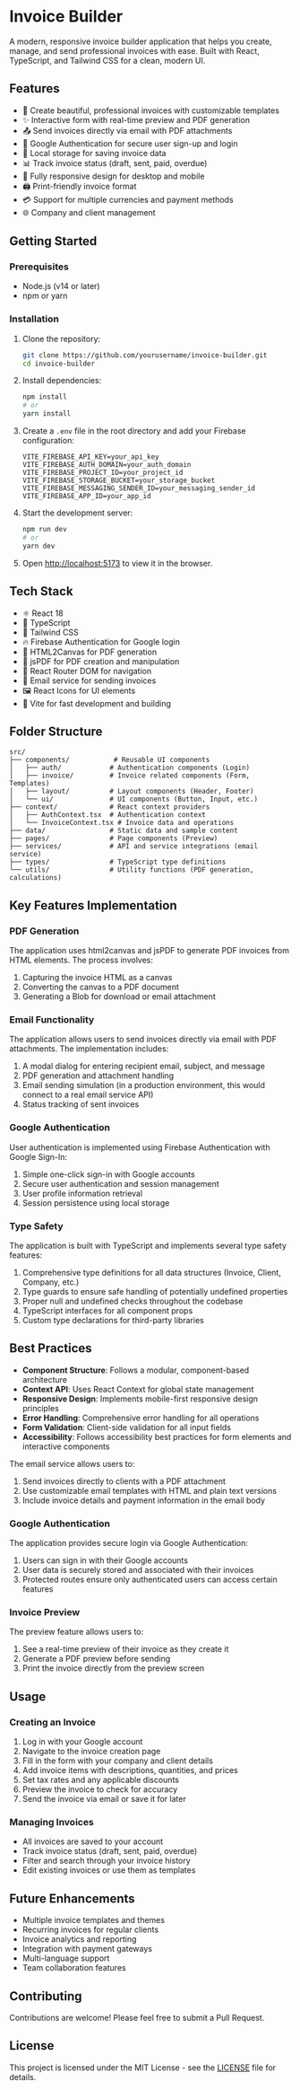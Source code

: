 # Invoice Builder

A modern, responsive invoice builder application that helps you create, manage, and send professional invoices with ease. Built with React, TypeScript, and Tailwind CSS for a clean, modern UI.

## Features

- 🎨 Create beautiful, professional invoices with customizable templates
- ✨ Interactive form with real-time preview and PDF generation
- 📤 Send invoices directly via email with PDF attachments
- 🔐 Google Authentication for secure user sign-up and login
- 💾 Local storage for saving invoice data
- 📊 Track invoice status (draft, sent, paid, overdue)
- 📱 Fully responsive design for desktop and mobile
- 🖨️ Print-friendly invoice format
- 💳 Support for multiple currencies and payment methods
- 🌐 Company and client management

## Getting Started

### Prerequisites

- Node.js (v14 or later)
- npm or yarn

### Installation

1. Clone the repository:
   ```bash
   git clone https://github.com/yourusername/invoice-builder.git
   cd invoice-builder
   ```

2. Install dependencies:
   ```bash
   npm install
   # or
   yarn install
   ```

3. Create a `.env` file in the root directory and add your Firebase configuration:
   ```
   VITE_FIREBASE_API_KEY=your_api_key
   VITE_FIREBASE_AUTH_DOMAIN=your_auth_domain
   VITE_FIREBASE_PROJECT_ID=your_project_id
   VITE_FIREBASE_STORAGE_BUCKET=your_storage_bucket
   VITE_FIREBASE_MESSAGING_SENDER_ID=your_messaging_sender_id
   VITE_FIREBASE_APP_ID=your_app_id
   ```

4. Start the development server:
   ```bash
   npm run dev
   # or
   yarn dev
   ```

5. Open [http://localhost:5173](http://localhost:5173) to view it in the browser.

## Tech Stack

- ⚛️ React 18
- 🔷 TypeScript
- 🎨 Tailwind CSS
- 🔥 Firebase Authentication for Google login
- 📝 HTML2Canvas for PDF generation
- 📄 jsPDF for PDF creation and manipulation
- 🔄 React Router DOM for navigation
- 📧 Email service for sending invoices
- 🖼️ React Icons for UI elements
- 🚀 Vite for fast development and building

## Folder Structure

```
src/
├── components/           # Reusable UI components
│   ├── auth/            # Authentication components (Login)
│   ├── invoice/         # Invoice related components (Form, Templates)
│   ├── layout/          # Layout components (Header, Footer)
│   └── ui/              # UI components (Button, Input, etc.)
├── context/             # React context providers
│   ├── AuthContext.tsx  # Authentication context
│   └── InvoiceContext.tsx # Invoice data and operations
├── data/                # Static data and sample content
├── pages/               # Page components (Preview)
├── services/            # API and service integrations (email service)
├── types/               # TypeScript type definitions
└── utils/               # Utility functions (PDF generation, calculations)
```

## Key Features Implementation

### PDF Generation

The application uses html2canvas and jsPDF to generate PDF invoices from HTML elements. The process involves:

1. Capturing the invoice HTML as a canvas
2. Converting the canvas to a PDF document
3. Generating a Blob for download or email attachment

### Email Functionality

The application allows users to send invoices directly via email with PDF attachments. The implementation includes:

1. A modal dialog for entering recipient email, subject, and message
2. PDF generation and attachment handling
3. Email sending simulation (in a production environment, this would connect to a real email service API)
4. Status tracking of sent invoices

### Google Authentication

User authentication is implemented using Firebase Authentication with Google Sign-In:

1. Simple one-click sign-in with Google accounts
2. Secure user authentication and session management
3. User profile information retrieval
4. Session persistence using local storage

### Type Safety

The application is built with TypeScript and implements several type safety features:

1. Comprehensive type definitions for all data structures (Invoice, Client, Company, etc.)
2. Type guards to ensure safe handling of potentially undefined properties
3. Proper null and undefined checks throughout the codebase
4. TypeScript interfaces for all component props
5. Custom type declarations for third-party libraries

## Best Practices

- **Component Structure**: Follows a modular, component-based architecture
- **Context API**: Uses React Context for global state management
- **Responsive Design**: Implements mobile-first responsive design principles
- **Error Handling**: Comprehensive error handling for all operations
- **Form Validation**: Client-side validation for all input fields
- **Accessibility**: Follows accessibility best practices for form elements and interactive components

The email service allows users to:

1. Send invoices directly to clients with a PDF attachment
2. Use customizable email templates with HTML and plain text versions
3. Include invoice details and payment information in the email body

### Google Authentication

The application provides secure login via Google Authentication:

1. Users can sign in with their Google accounts
2. User data is securely stored and associated with their invoices
3. Protected routes ensure only authenticated users can access certain features

### Invoice Preview

The preview feature allows users to:

1. See a real-time preview of their invoice as they create it
2. Generate a PDF preview before sending
3. Print the invoice directly from the preview screen

## Usage

### Creating an Invoice

1. Log in with your Google account
2. Navigate to the invoice creation page
3. Fill in the form with your company and client details
4. Add invoice items with descriptions, quantities, and prices
5. Set tax rates and any applicable discounts
6. Preview the invoice to check for accuracy
7. Send the invoice via email or save it for later

### Managing Invoices

- All invoices are saved to your account
- Track invoice status (draft, sent, paid, overdue)
- Filter and search through your invoice history
- Edit existing invoices or use them as templates

## Future Enhancements

- Multiple invoice templates and themes
- Recurring invoices for regular clients
- Invoice analytics and reporting
- Integration with payment gateways
- Multi-language support
- Team collaboration features

## Contributing

Contributions are welcome! Please feel free to submit a Pull Request.

## License

This project is licensed under the MIT License - see the [LICENSE](LICENSE) file for details.
